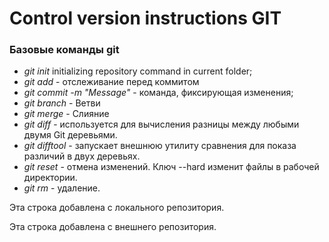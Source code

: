 # Control version instructions GIT

### Базовые команды git

* *git init* initializing repository command in current folder;
* *git add* - отслеживание перед коммитом
* *git commit -m "Message"* - команда, фиксирующая изменения;
* *git branch* - Ветви
* *git merge* - Слияние
* *git diff* - используется для вычисления разницы между любыми двумя Git деревьями.
* *git difftool* - запускает внешнюю утилиту сравнения для показа различий в двух деревьях.
* *git reset* - отмена изменений. Ключ --hard изменит файлы в рабочей директории.
* *git rm* - удаление.

Эта строка добавлена с локального репозитория.

Эта строка добавлена с внешнего репозитория.
